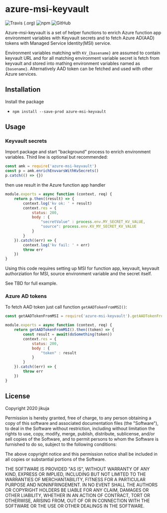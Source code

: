 # azure-msi-keyvault

![Travis (.org)](https://img.shields.io/travis/jikuja/azure-msi-keyvault)
![npm](https://img.shields.io/npm/v/azure-msi-keyvault)
![GitHub](https://img.shields.io/github/license/jikuja/azure-msi-keyvault)

Azure-msi-keyvault is a set of helper functions to enrich Azure function app environment variables with Keyvault secrets and to fetch Azure AD(AAD)
tokens with Managed Service Identity(MSI) service.

Environment variables matching with `KV_{basename}` are assumed to contain keyvault URL and for all matching environment variable secret is fetch from
keyvault and stored into mathing environment variables named as `{basename}`. Alternatively AAD token can be fetched and used with other Azure services.

## Installation

Install the package
* `npm install --save-prod azure-msi-keyvault`

## Usage

### Keyvault secrets

Import package and start "background" process to enrich environment variables. Third line is optional but recommended:
```javascript
const amk = require('azure-msi-keyvault')
const p = amk.enrichEnvvarsWithKvSecrets()
p.catch(() => {})
```

then use result in the Azure function app handler
```javascript
module.exports = async function (context, req) {
    return p.then((result) => {
        context.log('kv ok: ' + result)
        context.res = {
            status: 200,
            body : {
                "secretValue" : process.env.MY_SECRET_KV_VALUE,
                "source": process.env.KV_MY_SECRET_KV_VALUE
            }
        }
    }).catch((err) => {
        context.log('kv fail: ' + err)
        throw err
    })
}
```

Using this code requires setting up MSI for function app, keyvault, keyvault authorziation for MSI, source environment variable
and the secret itself.

See TBD for full example.

### Azure AD tokens

To fetch AAD token just call function `getAADTokenFromMSI()`:

```javascript
const getAADTokenFromMSI = require('azure-msi-keyvault').getAADTokenFromMSI

module.exports = async function (context, req) {
    return getAADTokenFromMSI().then((token) => {
        const result = await(doSomething(token))
        context.res = {
            status: 200,
            body : {
                "token" : result
            }
        }
    }).catch((err) => {
        throw err
    })
}
```

## License

Copyright 2020 jikuja

Permission is hereby granted, free of charge, to any person obtaining a copy of this software and associated documentation files (the "Software"), to deal in the Software without restriction, including without limitation the rights to use, copy, modify, merge, publish, distribute, sublicense, and/or sell copies of the Software, and to permit persons to whom the Software is furnished to do so, subject to the following conditions:

The above copyright notice and this permission notice shall be included in all copies or substantial portions of the Software.

THE SOFTWARE IS PROVIDED "AS IS", WITHOUT WARRANTY OF ANY KIND, EXPRESS OR IMPLIED, INCLUDING BUT NOT LIMITED TO THE WARRANTIES OF MERCHANTABILITY, FITNESS FOR A PARTICULAR PURPOSE AND NONINFRINGEMENT. IN NO EVENT SHALL THE AUTHORS OR COPYRIGHT HOLDERS BE LIABLE FOR ANY CLAIM, DAMAGES OR OTHER LIABILITY, WHETHER IN AN ACTION OF CONTRACT, TORT OR OTHERWISE, ARISING FROM, OUT OF OR IN CONNECTION WITH THE SOFTWARE OR THE USE OR OTHER DEALINGS IN THE SOFTWARE.
